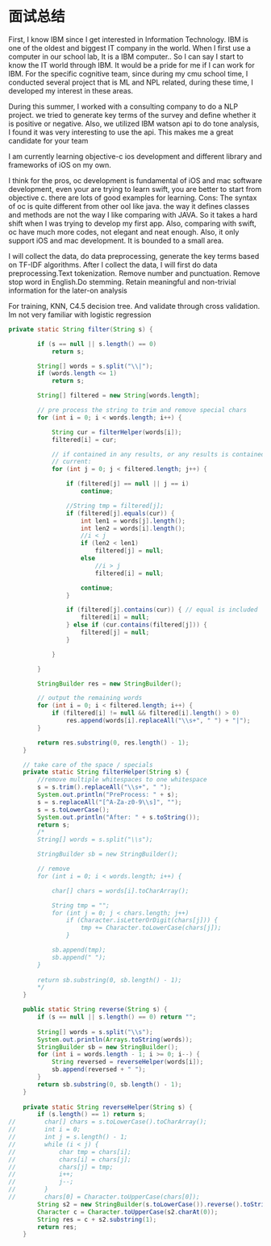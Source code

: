 # 面试总结

First, I know IBM since I get interested in Information Technology. IBM is one of the oldest and biggest IT company in the world. When I first use a computer in our school lab, It is a IBM computer.. So I can say I start to know the IT world through IBM. It would be a pride for me if I can work for IBM. For the specific cognitive team, since during my cmu school time, I conducted several project that is ML and NPL related, during these time, I developed my interest in these areas.

During this summer, I worked with a consulting company to do a NLP project. we tried to generate key terms of the survey and define whether it is positive or negative. Also, we utilized IBM watson api to do tone analysis, I found it was very interesting to use the api. This makes me a great candidate for your team

I am currently learning objective-c ios development and different library and frameworks of iOS on my own.

I think for the pros, oc development is fundamental of iOS and mac software development, even your are trying to learn swift, you are better to start from objective c. there are lots of good examples for learning. 
Cons: The syntax of oc is quite different from other ool like java. the way it defines classes and methods are not the way I like comparing with JAVA. So it takes a hard shift when I was trying to develop my first app.
Also, comparing with swift, oc have much more codes, not elegant and neat enough. Also, it only support iOS and mac development. It is bounded to a small area.

I will collect the data, do data preprocessing, generate the key terms based on TF-IDF algorithms.
After I collect the data, I will first do data preprocessing.Text tokenization. Remove number and punctuation. Remove stop word in English.Do stemming. Retain meaningful and non-trivial information for the later-on analysis

For training, KNN, C4.5 decision tree. And validate through cross validation. Im not very familiar with logistic regression

```java
private static String filter(String s) {

        if (s == null || s.length() == 0)
            return s;

        String[] words = s.split("\\|");
        if (words.length <= 1)
            return s;

        String[] filtered = new String[words.length];

        // pre process the string to trim and remove special chars
        for (int i = 0; i < words.length; i++) {

            String cur = filterHelper(words[i]);
            filtered[i] = cur;

            // if contained in any results, or any results is contained in
            // current:
            for (int j = 0; j < filtered.length; j++) {

                if (filtered[j] == null || j == i)
                    continue;

                //String tmp = filtered[j];
                if (filtered[j].equals(cur)) {
                    int len1 = words[j].length();
                    int len2 = words[i].length();
                    //i < j
                    if (len2 < len1)
                        filtered[j] = null;
                    else
                        //i > j
                        filtered[i] = null;

                    continue;
                }

                if (filtered[j].contains(cur)) { // equal is included
                    filtered[i] = null;
                } else if (cur.contains(filtered[j])) {
                    filtered[j] = null;
                }

            }

        }

        StringBuilder res = new StringBuilder();

        // output the remaining words
        for (int i = 0; i < filtered.length; i++) {
            if (filtered[i] != null && filtered[i].length() > 0)
                res.append(words[i].replaceAll("\\s+", " ") + "|");
        }

        return res.substring(0, res.length() - 1);
    }

    // take care of the space / specials
    private static String filterHelper(String s) {
        //remove multiple whitespaces to one whitespace
        s = s.trim().replaceAll("\\s+", " ");
        System.out.println("PreProcess: " + s);
        s = s.replaceAll("[^A-Za-z0-9\\s]", "");
        s = s.toLowerCase();
        System.out.println("After: " + s.toString());
        return s;
        /*
        String[] words = s.split("\\s");

        StringBuilder sb = new StringBuilder();

        // remove
        for (int i = 0; i < words.length; i++) {

            char[] chars = words[i].toCharArray();

            String tmp = "";
            for (int j = 0; j < chars.length; j++)
                if (Character.isLetterOrDigit(chars[j])) {
                    tmp += Character.toLowerCase(chars[j]);
                }

            sb.append(tmp);
            sb.append(" ");
        }
        
        return sb.substring(0, sb.length() - 1);
        */
    }
```

```java
    public static String reverse(String s) {
        if (s == null || s.length() == 0) return "";
        
        String[] words = s.split("\\s");
        System.out.println(Arrays.toString(words));
        StringBuilder sb = new StringBuilder();
        for (int i = words.length - 1; i >= 0; i--) {
            String reversed = reverseHelper(words[i]);
            sb.append(reversed + " ");
        }
        return sb.substring(0, sb.length() - 1);
    }
    
    private static String reverseHelper(String s) {
        if (s.length() == 1) return s;
//        char[] chars = s.toLowerCase().toCharArray();
//        int i = 0;
//        int j = s.length() - 1;
//        while (i < j) {
//            char tmp = chars[i];
//            chars[i] = chars[j];
//            chars[j] = tmp;
//            i++;
//            j--;
//        }
//        chars[0] = Character.toUpperCase(chars[0]);
        String s2 = new StringBuilder(s.toLowerCase()).reverse().toString();
        Character c = Character.toUpperCase(s2.charAt(0));
        String res = c + s2.substring(1);
        return res;
    }
```